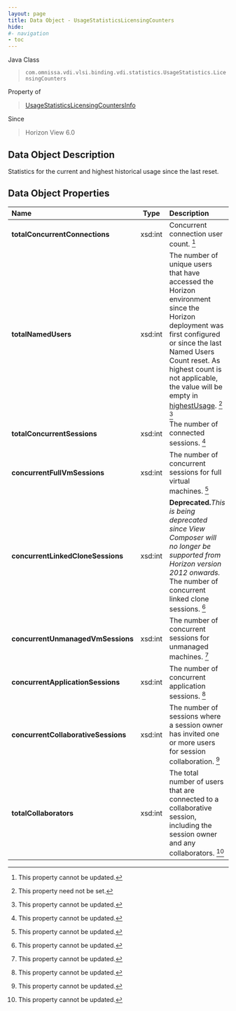 ```yaml
---
layout: page
title: Data Object - UsageStatisticsLicensingCounters
hide:
#- navigation
- toc
---
```






Java Class
> `com.omnissa.vdi.vlsi.binding.vdi.statistics.UsageStatistics.LicensingCounters`

Property of
> [UsageStatisticsLicensingCountersInfo](vdi.statistics.UsageStatistics.LicensingCountersInfo.md#field_detail)

Since
> Horizon View 6.0


## Data Object Description

Statistics for the current and highest historical usage since the last reset.

## Data Object Properties

 Name | Type | Description
:---|:---:|:---
**totalConcurrentConnections**|  xsd:int|  Concurrent connection user count. [^2]
**totalNamedUsers**|  xsd:int|  The number of unique users that have accessed the Horizon environment since the Horizon deployment was first configured or since the last Named Users Count reset. As highest count is not applicable, the value will be empty in [highestUsage](vdi.statistics.UsageStatistics.LicensingCountersInfo.md#highestUsage). [^1] [^2]
**totalConcurrentSessions**|  xsd:int|  The number of connected sessions. [^2]
**concurrentFullVmSessions**|  xsd:int|  The number of concurrent sessions for full virtual machines. [^2]
**concurrentLinkedCloneSessions**|  xsd:int| **Deprecated.**_This is being deprecated since View Composer will no longer be supported from Horizon version 2012 onwards._ The number of concurrent linked clone sessions. [^2]
**concurrentUnmanagedVmSessions**|  xsd:int|  The number of concurrent sessions for unmanaged machines. [^2]
**concurrentApplicationSessions**|  xsd:int|  The number of concurrent application sessions. [^2]
**concurrentCollaborativeSessions**|  xsd:int|  The number of sessions where a session owner has invited one or more users for session collaboration. [^2]
**totalCollaborators**|  xsd:int|  The total number of users that are connected to a collaborative session, including the session owner and any collaborators. [^2]
 


 


[^1]: This property need not be set.
[^2]: This property cannot be updated.